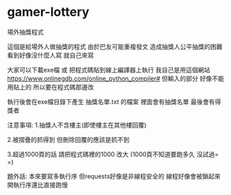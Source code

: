 # gamer-lottery
場外抽獎程式

這個是給場外人做抽獎的程式
由於巴友可能重複發文
造成抽獎人公平抽獎的困難
看到好像沒什麼人寫 就自己來寫

大家可以下載exe檔 或
把程式碼貼到線上編譯器上執行
我自己是用這個網站
https://www.onlinegdb.com/online_python_compiler#
但輸入的部分 好像不能用貼上的
所以要在程式碼那邊改

執行後會在exe檔目錄下產生
抽獎名單.txt 的檔案
裡面會有抽獎名單 最後會有得獎者

注意事項:
1.抽獎人不含樓主(即使樓主在其他樓回覆)

2.被摺疊的抓得到
但刪除回覆的應該是抓不到

3.超過1000頁的話 請把程式碼裡的1000 改大
(1000頁不知道要跑多久 沒試過= =)


題外話:
本來要寫多執行序 但requests好像是非線程安全的
線程好像會被鎖起來
開執行序還比直接跑慢

